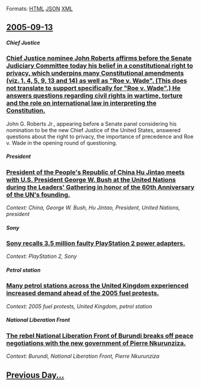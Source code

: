 
Formats: [HTML](2005/09/13/index.html)  [JSON](2005/09/13/index.json)  [XML](2005/09/13/index.xml)  

## [2005-09-13](/news/2005/09/13/index.md)

##### Chief Justice
### [ Chief Justice nominee John Roberts affirms before the Senate Judiciary Committee today his belief in a constitutional right to privacy, which underpins many Constitutional amendments (viz. 1, 4, 5, 9, 13 and 14) as well as "Roe v. Wade". (This does not translate to support specifically for "Roe v. Wade".) He answers questions regarding civil rights in wartime, torture and the role on international law in interpreting the Constitution. ](/news/2005/09/13/chief-justice-nominee-john-roberts-affirms-before-the-senate-judiciary-committee-today-his-belief-in-a-constitutional-right-to-privacy-whi.md)
John G. Roberts Jr., appearing before a Senate panel considering his nomination to be the new Chief Justice of the United States, answered questions about the right to privacy, the importance of precedence and Roe v. Wade in the opening round of questioning.

##### President
### [ President of the People's Republic of China Hu Jintao meets with U.S. President George W. Bush at the United Nations during the Leaders' Gathering in honor of the 60th Anniversary of the UN's founding. ](/news/2005/09/13/president-of-the-people-s-republic-of-china-hu-jintao-meets-with-u-s-president-george-w-bush-at-the-united-nations-during-the-leaders-ga.md)
_Context: China, George W. Bush, Hu Jintao, President, United Nations, president_

##### Sony
### [ Sony recalls 3.5 million faulty PlayStation 2 power adapters. ](/news/2005/09/13/sony-recalls-3-5-million-faulty-playstation-2-power-adapters.md)
_Context: PlayStation 2, Sony_

##### Petrol station
### [ Many petrol stations across the United Kingdom experienced increased demand ahead of the 2005 fuel protests. ](/news/2005/09/13/many-petrol-stations-across-the-united-kingdom-experienced-increased-demand-ahead-of-the-2005-fuel-protests.md)
_Context: 2005 fuel protests, United Kingdom, petrol station_

##### National Liberation Front
### [ The rebel National Liberation Front of Burundi breaks off peace negotiations with the new government of Pierre Nkurunziza. ](/news/2005/09/13/the-rebel-national-liberation-front-of-burundi-breaks-off-peace-negotiations-with-the-new-government-of-pierre-nkurunziza.md)
_Context: Burundi, National Liberation Front, Pierre Nkurunziza_

## [Previous Day...](/news/2005/09/12/index.md)


